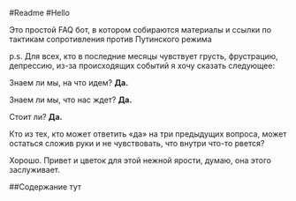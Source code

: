 #Readme #Hello


Это простой FAQ бот, в котором собираются материалы и ссылки по тактикам сопротивления против Путинского режима


p.s. Для всех, кто в последние месяцы чувствует грусть, фрустрацию, депрессию, из-за происходящих событий я хочу сказать следующее:


Знаем ли мы, на что идем? **Да.**

Знаем ли мы, что нас ждет? **Да.**

Стоит ли? **Да.**

Кто из тех, кто может ответить «да» на три предыдущих вопроса, может остаться сложив руки и не чувствовать, что внутри что-то рвется? 

Хорошо. Привет и цветок для этой нежной ярости, думаю, она этого заслуживает.



##Содержание тут

